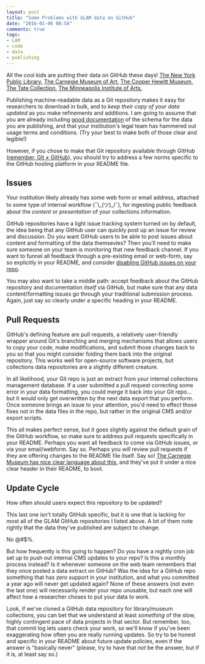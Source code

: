 ```yaml
---
layout: post
title: "Some Problems with GLAM data on GitHub"
date: "2016-01-06 08:58"
comments: true
tags:
- LAM
- code
- data
- publishing
---
```


All the cool kids are putting their data on GitHub these days!
[The New York Public Library.](https://github.com/NYPL-publicdomain/data-and-utilities)
[The Carnegie Museum of Art.](https://github.com/cmoa/collection)
[The Cooper Hewitt Museum.](https://github.com/cooperhewitt/collection)
[The Tate Collection.](https://github.com/tategallery/collection)
[The Minneapolis Institute of Arts.](https://github.com/artsmia/collection)

Publishing machine-readable data as a Git repository makes it easy for researchers to download in bulk, and to _keep their copy of your data updated_ as you make refinements and additions.
I am going to assume that you are already including [good documentation](https://github.com/NYPL-publicdomain/data-and-utilities#items) of the schema for the data you are publishing, and that your institution's legal team has hammered out usage terms and conditions. (Try your best to make both of those clear and legible!)

However, if you chose to make that Git repository available through GitHub ([remember, Git ≠ GitHub](http://stackoverflow.com/questions/11816424/understanding-the-basics-of-git-and-github)), you should try to address a few norms specific to the GitHub hosting platform in your README file.

## Issues

Your institution likely already has some web form or email address, attached to some type of internal workflow (¯\\\_(ツ)\_/¯), for ingesting public feedback about the _content_ or _presentation_ of your collections information.

GitHub repositories have a light issue tracking system turned on by default, the idea being that any GitHub user can quickly post up an issue for review and discussion.
Do you want GitHub users to be able to post issues about content and formatting of the data themsevles?
Then you'll need to make sure someone on your team is monitoring that new feedback channel.
If you want to funnel all feedback through a pre-existing email or web-form, say so explicitly in your README, and consider [disabling GitHub issues on your repo](https://help.github.com/articles/disabling-issues/).

You may also want to take a middle path: accept feedback about the GitHub repository and documentation _itself_ via GitHub, but make sure that any data content/formatting issues go through your traditional submission process.
Again, just say so clearly under a specific heading in your README.

## Pull Requests

GitHub's defining feature are pull requests, a relatively user-friendly wrapper around Git's branching and merging mechanisms that allows users to copy your code, make modifications, and submit those changes back to you so that you might consider folding them back into the original repository.
This works well for open-source software projects, but collections data repositories are a slightly different creature.

In all likelihood, your Git repo is just an extract from your internal collections management database.
If a user submitted a pull request correcting some error in your data formatting, you could merge it back into your Git repo... but it would only get overwritten by the next data export that you perform.
Once someone brings an issue to your attention, you'd need to effect those fixes not in the data files in the repo, but rather in the original CMS and/or export scripts.

This all makes perfect sense, but it goes slightly against the default grain of the GitHub workflow, so make sure to address pull requests specifically in your README.
Perhaps you want all feedback to come via GitHub issues, or via your email/webform.
Say so.
Perhaps you _will_ review pull requests if they are offering changes to the README file itself.
Say so!
[The Carnegie Museum has nice clear language about this][cmoa_pr], and they've put it under a nice clear header in their README, to boot.

[cmoa_pr]: https://github.com/cmoa/collection#pull-requests

## Update Cycle

How often should users expect this repository to be updated?

This last one isn't totally GitHub specific, but it is one that is lacking for most all of the GLAM GitHub repositories I listed above.
A lot of them note rightly that the data they've published are subject to change.

No @#$%.

But how frequently is this going to happen?
Do you have a nightly cron job set up to push out internal CMS updates to your repo?
Is this a monthly process instead?
Is it whenever someone on the web team remembers that they once posted a data extract on GitHub?
Was the idea for a GitHub repo something that has zero support in your institution, and what you committed a year ago will never get updated again?
None of these answers (not even the last one) will necessarily render your repo unusable, but each one will affect how a researcher choses to put your data to work.

Look, if we've cloned a GitHub data repository for library/museum collections, you can bet that we understand at least _something_ of the slow, highly contingent pace of data projects in that sector.
But remember, too, that commit log lets users check your work, so we'll know if you've been exaggerating how often you are really running updates.
So try to be honest and specific in your README about future update policies, even if the answer is "basically never" (please, try to have that _not_ be the answer, but if it is, at least say so.)
